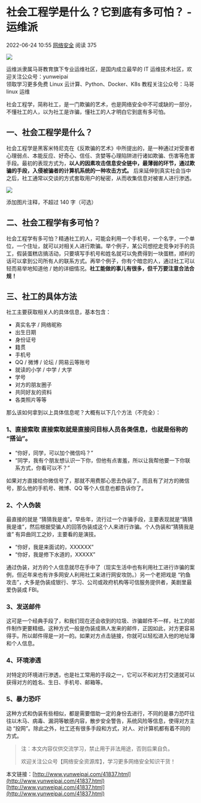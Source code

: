 # 社会工程学是什么？它到底有多可怕？ - 运维派
2022-06-24 10:55 [网络安全](http://www.yunweipai.com/safenews) 阅读 375

 [![](http://www.yunweipai.com/wp-content/uploads/2022/03/Linux_03-31-1.jpg)](https://app4znih7kl4081.h5.xiaoeknow.com/v1/course/text/i_6245784fe4b01a4851eb9825?type=2) 

运维派隶属马哥教育旗下专业运维社区，是国内成立最早的 IT 运维技术社区，欢迎关注公众号：yunweipai  
领取学习更多免费 Linux 云计算、Python、Docker、K8s 教程关注公众号：马哥 linux 运维

社会工程学，简称社工，是一门欺骗的艺术，也是网络安全中不可或缺的一部分，不懂社工的人，以为社工是诈骗，懂社工的人才明白它到底有多可怕。

## **一、社会工程学是什么？**

社会工程学是黑客米特尼克在《反欺骗的艺术》中所提出的，是一种通过对受害者心理弱点、本能反应、好奇心、信任、贪婪等心理陷阱进行诸如欺骗、伤害等危害手段。最初的表现方式为，**以人的因素攻击信息安全链中，最薄弱的环节，通过欺骗的手段，入侵被骗者的计算机系统的一种攻击方式。** 后来延伸到真实社会当中之后，社工通常以交谈的方式套取用户的秘密，从而收集信息对被害人进行渗透。

![](https://pic1.zhimg.com/80/v2-7b18cfdf8ee0d7266cac5862b2eebd95_720w.jpg?source=d16d100b)

添加图片注释，不超过 140 字（可选）

## **二、社会工程学有多可怕？**

社会工程学有多可怕？精通社工的人，可能会利用一个手机号，一个名字，一个单位，一个住址，就可以对相关人进行欺骗。举个例子，某公司想挖走竞争对手的员工，假装蛋糕店搞活动，只要填写手机号和姓名就可以免费得到一块蛋糕，顺利的话可以拿到公司所有人的联系方式。再举个例子，你有个暗恋的人，通过社工可以轻而易举地知道他 / 她的详细情况。**社工能做的事儿有很多，但千万要注意合法合规！**

## **三、社工的具体方法**

社工主要获取相关人的具体信息，基本包含：

-   真实名字 / 网络昵称
-   出生日期
-   身份证号
-   籍贯
-   手机号
-   QQ / 微博 / 论坛 / 网易云等账号
-   就读的小学 / 中学 / 大学
-   学号
-   对方的朋友圈子
-   共同好友的资料
-   各类照片等等

那么该如何拿到以上具体信息呢？大概有以下几个方法（不完全）：

### **1、直接索取** 直接索取就是直接问目标人员各类信息，也就是俗称的 “搭讪”。

-   “你好，同学，可以加个微信吗？”
-   “同学，我有个朋友想认识一下你，但他有点害羞，所以让我帮他要一下你联系方式，你看可以不？”

如果对方直接给你微信号了，那就不用费那心思去伪装了。而且有了对方的微信号，那么他的手机号、微博、QQ 等个人信息也都告诉你了。

### **2、个人伪装**

最直接的就是 “猜猜我是谁”。早些年，流行过一个诈骗手段，主要表现就是“猜猜我是谁”，然后根据受骗人的回答伪装成这个人来进行诈骗。个人伪装和“猜猜我是谁” 有异曲同工之妙，主要看的是演技。

-   “你好，我是来面试的，XXXXXX”
-   “你好，我是修下水道的，XXXXX”

通过伪装，对方的个人信息就尽在手中了（现实生活中也有利用社工进行诈骗的案例，但近年来也有许多网安人利用社工来进行网安攻防。）另一个老把戏是 “钓鱼攻击”，大多是伪装成银行、学习、公司或政府机构等可信服务提供者，美剧里最爱伪装成 FBI。

### **3、发送邮件**

这可是一个经典手段了，和我们现在还会收到的垃圾、诈骗邮件不一样，社工的邮件制作更要精细。这种方式一般是伪装成熟人发来的邮件，正因如此，对方更容易得手。所以邮件得是一对一的。如果对方点击链接，你就可以轻松进入他的地址簿和个人信息。

### **4、环境渗透**

对特定的环境进行渗透，也是社工常用的手段之一，它可以不和对方打交道就可以获得对方的姓名、生日、手机号、邮箱等。

### **5、暴力恐吓**

这种方式和伪装有些相似，都是需要借助一定的身份去进行，不同的是暴力恐吓往往以木马、病毒、漏洞等敏感内容，散步安全警告，系统风险等信息，使得对方主动 “投网”。除此之外，社工还有很多手段和方式，对人、对计算机都有着不同的方式。

> 注：本文内容仅供交流学习，禁止用于非法用途，否则后果自负。
>
> 欢迎关注公众号【网络安全资源库】，学习更多网络安全知识干货！

本文链接：[http://www.yunweipai.com/41837.html](http://www.yunweipai.com/41837.html) 
 [http://www.yunweipai.com/41837.html](http://www.yunweipai.com/41837.html)
